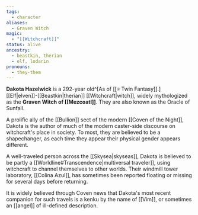 ```yaml
---
tags:
  - character
aliases:
  - Graven Witch
magic:
  - "[[Witchcraft]]"
status: alive
ancestry:
  - beastkin, therian
  - elf, lodarin
pronouns:
  - they-them
---
```

**Dakota Hazelwick** is a 292-year old^[As of [[⍟ Twin Fantasy]].] [[Elf|elven]]-[[Beastkin|therian]] [[Witchcraft|witch]], widely mythologized as the **Graven Witch of [[Mezcoatl]]**. They are also known as the Oracle of Sunfall. 

A prolific ally of the [[Bullion]] sect of the modern [[Coven of the Night]], Dakota is the author of much of the modern caster-side discourse on witchcraft's place in society. To most, they are believed to be a shapechanger, as each time they appear their physical gender appears different.

A well-traveled person across the [[Skysea|skyseas]], Dakota is believed to be partly a [[Worldline#Transcendence|multiversal traveler]], using witchcraft to channel themselves to other worlds. Their windmill tower laboratory, [[Colina Azul]], has sometimes been reported floating or missing for several days before returning. 

It is widely believed through Coven news that Dakota's most recent companion for such travels is a kenku by the name of [[Vim]], or sometimes an [[angel]] of ill-defined description.